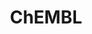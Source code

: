 ---
bigquery: https://console.cloud.google.com/bigquery?p=patents-public-data&d=ebi_chembl&page=dataset
citation: '"The ChEMBL database in 2017." Anna Gaulton, Anne Hersey, Michał Nowotka,
  A Patrícia Bento, Jon Chambers, David Mendez, Prudence Mutowo, Francis Atkinson,
  Louisa J Bellis, Elena Cibrián-Uhalte, Mark Davies, Nathan Dedman, Anneli Karlsson,
  María Paula Magariños, John P Overington, George Papadatos, Ines Smit, Andrew R
  Leach Nucleic acids Research (2017) 45 (Database Issue), D945-D954'
contributors: European Bioinformatics Institute
cost: None
description: ChEMBL Data is a manually curated database of small molecules used in
  drug discovery, including information about existing patented drugs.
documentation: 'schema: https://www.ebi.ac.uk/chembl/db_schema


  '
last_edit: 04/07/2022, 06:51:07
location: https://console.cloud.google.com/marketplace/product/google_patents_public_datasets/chembl
maintained_by: EMBL-EBI, an outstation of European Molecular Biology Laboratory
related_publications: '

  ChEMBL: towards direct deposition of bioassay data.


  Mendez D, Gaulton A, Bento AP, Chambers J, De Veij M, Félix E, Magariños MP, Mosquera
  JF, Mutowo P, Nowotka M, Gordillo-Marañón M, Hunter F, Junco L, Mugumbate G, Rodriguez-Lopez
  M, Atkinson F, Bosc N, Radoux CJ, Segura-Cabrera A, Hersey A, Leach AR.


  — Nucleic Acids Res. 2019; 47(D1):D930-D940. doi: 10.1093/nar/gky1075

  '
schema_fields:
- variant_id
- relation
- country
- availability_type
- subgroup
- usan_stem
- db_source
- structure_type
- acd_most_bpka
- mc_organism
- doi
- compsyn_id
- component_type
- site_id
- withdrawn_reason
- confidence
- sequence
- source_domain_id
- alogp
- action_type
- warning_country
- cell_source_organism
- withdrawn_class
- delist_flag
- irac_code
- formulation_id
- level5
- last_active
- cx_most_bpka
- updated_by
- ref_id
- patent_expire_date
- published_type
- usan_substem
- mol_hrac_id
- alert_id
- num_alerts
- indref_id
- activity_count
- chebi_par_id
- short_name
- cx_most_apka
- last_page
- cell_source_tax_id
- site_residues
- compd_id
- ingredient
- updated_on
- num_lipinski_ro5_violations
- bao_endpoint
- level4
- synonyms
- standard_text_value
- ref_url
- level2_description
- src_compound_id
- level3_description
- met_conversion
- pathway_key
- submission_date
- mesh_id
- text_value
- mw_freebase
- species_group_flag
- uo_units
- psa
- result_flag
- abstract
- level1
- warning_class
- target_desc
- aspect
- assay_test_type
- ass_cls_map_id
- usan_stem_id
- topical
- activity_comment
- assay_type
- as_id
- protein_class_id
- clo_id
- target_mapping
- assay_tax_id
- standard_value
- bto_id
- black_box_warning
- comp_class_id
- hrac_class_id
- mc_target_accession
- usan_year
- who_name
- previous_company
- standard_flag
- chirality
- mc_tax_id
- canonical_smiles
- assay_id
- level2
- product_id
- metabolite_record_id
- entity_id
- isoform
- protein_class_synonym
- toid
- compound_name
- l4
- enzyme_tid
- mw_monoisotopic
- ddd_units
- start_position
- polymer_flag
- nda_type
- applicant_full_name
- parent_id
- qudt_units
- predbind_id
- sequence_md5sum
- molecular_mechanism
- title
- confidence_score
- definition
- pchembl_value
- co_stem_id
- level3
- drug_substance_flag
- component_synonym
- parent_molregno
- pathway_id
- cell_name
- enzyme_name
- ridx
- description
- assay_tissue
- homologue
- bao_format
- normal_range_max
- cx_logp
- upper_value
- db_version
- heavy_atoms
- oral
- mc_target_name
- res_stem_id
- assay_source
- targcomp_id
- units
- dosed_ingredient
- pref_name
- compound_key
- data_validity_comment
- dosage_form
- met_id
- tax_id
- sei
- cell_id
- disease_efficacy
- syn_type
- molecule_type
- tid
- selectivity_comment
- biocomp_id
- l3
- related_tid
- doc_id
- l6
- natural_product
- label
- cell_source_tissue
- end_position
- mesh_heading
- alert_set_id
- published_units
- usan_stem_definition
- chembl_id
- parent_type
- domain_description
- tissue_id
- ap_id
- annotation
- tid_fixed
- cpd_str_alert_id
- route
- full_mwt
- mol_irac_id
- l2
- rgid
- domain_name
- cell_description
- hba
- standard_upper_value
- cx_logd
- relationship
- level1_description
- cidx
- rtb
- qed_weighted
- helm_notation
- innovator_company
- targrel_id
- smid
- molsyn_id
- comments
- published_relation
- frac_class_id
- first_in_class
- parameter_type
- assay_cell_type
- ddd_comment
- first_page
- drugind_id
- assay_organism
- withdrawn_year
- research_stem
- l7
- normal_range_min
- prodrug
- warning_id
- sitecomp_id
- cl_lincs_id
- patent_id
- molecular_species
- authors
- ddd_admr
- mol_frac_id
- pubmed_id
- version
- stem
- assay_category
- bei
- who_extra
- organism
- warning_year
- strength
- actsm_id
- potential_duplicate
- job_id
- target_type
- domain_id
- oc_id
- component_id
- protein_class_desc
- substrate_record_id
- class_level
- record_id
- cell_ontology_id
- hrac_code
- level4_description
- hba_lipinski
- efo_term
- lle
- src_short_name
- set_name
- published_value
- molfile
- aidx
- standard_inchi_key
- mechanism_of_action
- major_class
- site_name
- stat
- mutation
- standard_type
- prod_pat_id
- efo_id
- domain_type
- stem_class
- l8
- acd_logd
- name
- activity_id
- parent_go_id
- met_comment
- go_id
- ro3_pass
- assay_subcellular_fraction
- status
- direct_interaction
- max_phase
- ad_type
- tbl
- class_type
- doc_type
- warning_description
- bao_id
- standard_inchi
- alert_name
- hbd
- cellosaurus_id
- comp_go_id
- hbd_lipinski
- year
- drug_product_flag
- max_phase_for_ind
- parenteral
- assay_param_id
- idx
- prediction_method
- active_ingredient
- accession
- journal
- patent_no
- mec_id
- irac_class_id
- volume
- relationship_type
- warnref_id
- std_act_id
- protclasssyn_id
- uberon_id
- assay_desc
- ddd_id
- assay_strain
- molregno
- mc_target_type
- warning_type
- standard_relation
- num_ro5_violations
- therapeutic_flag
- inorganic_flag
- smarts
- metref_id
- patent_use_code
- issue
- le
- first_approval
- ref_type
- log_id
- type
- path
- acd_most_apka
- src_description
- curated_by
- approval_date
- src_assay_id
- frac_code
- entity_type
- withdrawn_flag
- caloha_id
- aromatic_rings
- relationship_desc
- mechanism_comment
- assay_class_id
- active_molregno
- parameter_value
- company
- indication_class
- mol_atc_id
- value
- priority
- acd_logp
- creation_date
- binding_site_comment
- source
- drug_record_id
- withdrawn_country
- publication_number
- standard_units
- trade_name
- ddd_value
- src_id
- atc_code
- orig_description
- mecref_id
- l5
- full_molformula
- l1
- downgraded
- curation_comment
shortname: chembl
tags:
- biotechnology
- health
- chemical
- bioinformatics
- medical
terms_of_use: CC BY-SA 3.0
title: ChEMBL
uuid: e232a192-965c-4ec9-904c-155b6dfe56c5
---